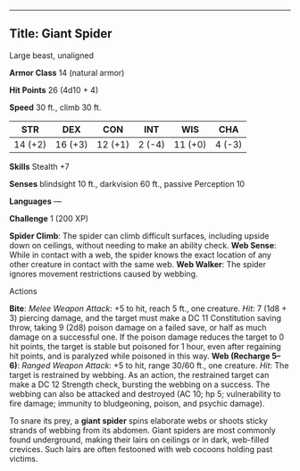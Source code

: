 -------------------------
Title: Giant Spider
-------------------------


Large beast, unaligned

**Armor Class** 14 (natural armor)

**Hit Points** 26 (4d10 + 4)

**Speed** 30 ft., climb 30 ft.

| STR    | DEX     | CON     | INT     | WIS     | CHA
|---------| -------- |--------- |--------- |---------| --------
| 14 (+2)   | 16 (+3)   | 12 (+1)   | 2 (-4)   | 11 (+0)   | 4 (-3)

**Skills** Stealth +7

**Senses** blindsight 10 ft., darkvision 60 ft., passive Perception 10

**Languages** —

**Challenge** 1 (200 XP)


**Spider Climb**: The spider can climb difficult surfaces, including
upside down on ceilings, without needing to make an ability check.
**Web Sense**: While in contact with a web, the spider knows the
exact location of any other creature in contact with the same web.
**Web Walker**: The spider ignores movement restrictions caused
by webbing.


Actions

**Bite**: *Melee Weapon Attack*: +5 to hit, reach 5 ft.,
one creature. *Hit*: 7 (1d8 + 3) piercing damage, and the target
must make a DC 11 Constitution saving throw, taking 9 (2d8) poison
damage on a failed save, or half as much damage on a successful one.
If the poison damage reduces the target to 0 hit points, the target
is stable but poisoned for 1 hour, even after regaining hit points,
and is paralyzed while poisoned in this way.
**Web (Recharge 5–6)**: *Ranged Weapon Attack*: +5 to hit, range
30/60 ft., one creature. *Hit*: The target is restrained by webbing.
As an action, the restrained target can make a DC 12 Strength check,
bursting the webbing on a success. The webbing can also be attacked
and destroyed (AC 10; hp 5; vulnerability to fire damage; immunity
to bludgeoning, poison, and psychic damage).

To snare its prey, a **giant spider** spins elaborate webs or shoots
sticky strands of webbing from its abdomen. Giant spiders are most
commonly found underground, making their lairs on ceilings or in dark,
web-filled crevices. Such lairs are often festooned with web cocoons
holding past victims.

